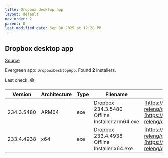 ```yaml
---
title: Dropbox desktop app
layout: default
nav_order: 2
parent: D
last_modified_date: Sep 30 2025 at 12:28 PM
---
```


## Dropbox desktop app

[Source](https://www.dropbox.com/desktop)

Evergreen app: `DropboxDesktopApp`. Found **2** installers.

Last check: 🟢

| Version    | Architecture | Type | Filename                                       | URI                                                                                                                                                                                                            |
| ---------- | ------------ | ---- | ---------------------------------------------- | -------------------------------------------------------------------------------------------------------------------------------------------------------------------------------------------------------------- |
| 234.3.5480 | ARM64        | exe  | Dropbox 234.3.5480 Offline Installer.arm64.exe | [https://edge.dropboxstatic.com/dbx-releng/client/Dropbox%20234.3.5480%20Offline%20Installer.arm64.exe](https://edge.dropboxstatic.com/dbx-releng/client/Dropbox%20234.3.5480%20Offline%20Installer.arm64.exe) |
| 233.4.4938 | x64          | exe  | Dropbox 233.4.4938 Offline Installer.x64.exe   | [https://edge.dropboxstatic.com/dbx-releng/client/Dropbox%20233.4.4938%20Offline%20Installer.x64.exe](https://edge.dropboxstatic.com/dbx-releng/client/Dropbox%20233.4.4938%20Offline%20Installer.x64.exe)     |
